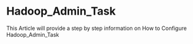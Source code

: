 # Hadoop_Admin_Task
This Article will provide a step by step information on How to Configure Hadoop_Admin_Task
